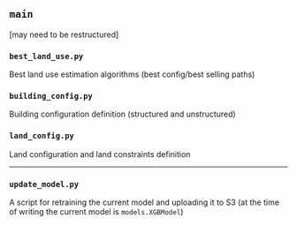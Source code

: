 ## `main`

[may need to be restructured]

### `best_land_use.py`
Best land use estimation algorithms (best config/best selling paths)

### `building_config.py`
Building configuration definition (structured and unstructured)

### `land_config.py`
Land configuration and land constraints definition

---

### `update_model.py`
A script for retraining the current model and uploading it to S3 (at the time of writing the current model is `models.XGBModel`)

